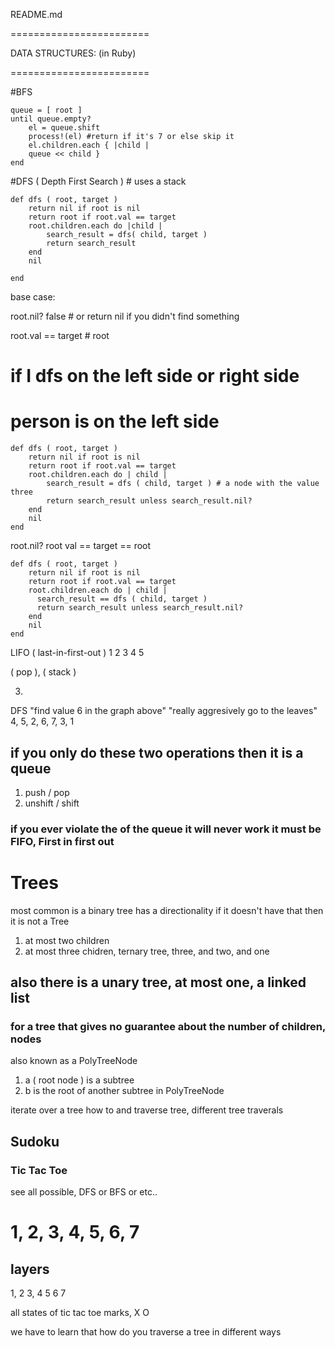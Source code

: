 README.md

========================

DATA STRUCTURES:
(in Ruby)

========================

#BFS 

```
queue = [ root ]
until queue.empty?
    el = queue.shift
    process!(el) #return if it's 7 or else skip it
    el.children.each { |child | 
    queue << child }
end
```

#DFS ( Depth First Search ) # uses a stack

```
def dfs ( root, target )
    return nil if root is nil 
    return root if root.val == target
    root.children.each do |child |
        search_result = dfs( child, target )
        return search_result 
    end
    nil

end
```

base case:  

root.nil? false # or return nil if you didn't find something

root.val == target # root

# if I dfs on the left side or right side 
# person is on the left side


```
def dfs ( root, target )
    return nil if root is nil 
    return root if root.val == target
    root.children.each do | child | 
        search_result = dfs ( child, target ) # a node with the value three
        return search_result unless search_result.nil?
    end
    nil
end
```

root.nil? 
root val == target == root

```
def dfs ( root, target ) 
    return nil if root is nil
    return root if root.val == target
    root.children.each do | child |
      search_result == dfs ( child, target ) 
      return search_result unless search_result.nil?
    end
    nil
end
```

LIFO ( last-in-first-out )
1 2 3 4 5

( pop ), ( stack )

3.
DFS
"find value 6 in the graph above"
"really aggresively go to the leaves"
4, 5, 2, 6, 7, 3, 1



## if you only do these two operations then it is a queue
1. push / pop
2. unshift / shift

### if you ever violate the of the queue it will never work it must be FIFO, First in first out
# Trees

most common is a binary tree
has a directionality if it doesn't have that then it is not a Tree
1. at most two children
2. at most three chidren, ternary tree, three, and two, and one
## also there is a unary tree, at most one, a linked list

### for a tree that gives no guarantee about the number of children, nodes

also known as a PolyTreeNode
1. a ( root node ) is a subtree
2. b is the root of another subtree in PolyTreeNode

iterate over a tree how to and traverse tree, different tree traverals

## Sudoku

### Tic Tac Toe

see all possible, DFS or BFS or etc..

# 1, 2, 3, 4, 5, 6, 7
## layers
1, 
2 3, 
4 5 6 7 



all states of tic tac toe marks, X O 

we have to learn that how do you traverse a tree in different ways



